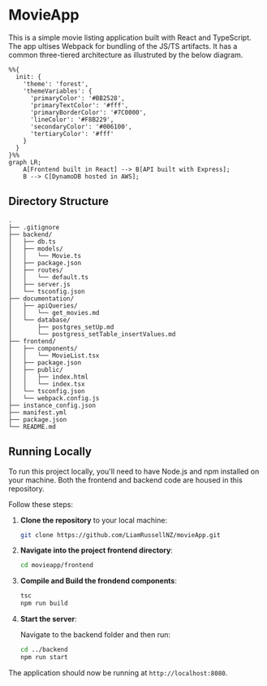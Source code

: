 # MovieApp

This is a simple movie listing application built with React and TypeScript. The app ultises Webpack for bundling of the JS/TS artifacts.
It has a common three-tiered architecture as illustruted by the below diagram.

```mermaid
%%{
  init: {
    'theme': 'forest',
    'themeVariables': {
      'primaryColor': '#BB2528',
      'primaryTextColor': '#fff',
      'primaryBorderColor': '#7C0000',
      'lineColor': '#F8B229',
      'secondaryColor': '#006100',
      'tertiaryColor': '#fff'
    }
  }
}%%
graph LR;
    A[Frontend built in React] --> B[API built with Express];
    B --> C[DynamoDB hosted in AWS];
```

## Directory Structure

```
.
├── .gitignore
├── backend/
│   ├── db.ts
│   ├── models/
│   │   └── Movie.ts
│   ├── package.json
│   ├── routes/
│   │   └── default.ts
│   ├── server.js
│   └── tsconfig.json
├── documentation/
│   ├── apiQueries/
│   │   └── get_movies.md
│   └── database/
│       ├── postgres_setUp.md
│       └── postgress_setTable_insertValues.md
├── frontend/
│   ├── components/
│   │   └── MovieList.tsx
│   ├── package.json
│   ├── public/
│   │   ├── index.html
│   │   └── index.tsx
│   └── tsconfig.json
│   └── webpack.config.js
├── instance_config.json
├── manifest.yml
├── package.json
└── README.md
```

## Running Locally

To run this project locally, you'll need to have Node.js and npm installed on your machine. Both the frontend and backend code are housed in this repository. 

Follow these steps:

1. **Clone the repository** to your local machine:

    ```sh
    git clone https://github.com/LiamRussellNZ/movieApp.git
    ```

2. **Navigate into the project frontend directory**:

    ```sh
    cd movieapp/frontend
    ```

3. **Compile and Build the frondend components**:

    ```sh  
    tsc
    npm run build
    ```

4. **Start the server**:

    Navigate to the backend folder and then run:

    ```sh
    cd ../backend
    npm run start
    ```

The application should now be running at `http://localhost:8080`.
